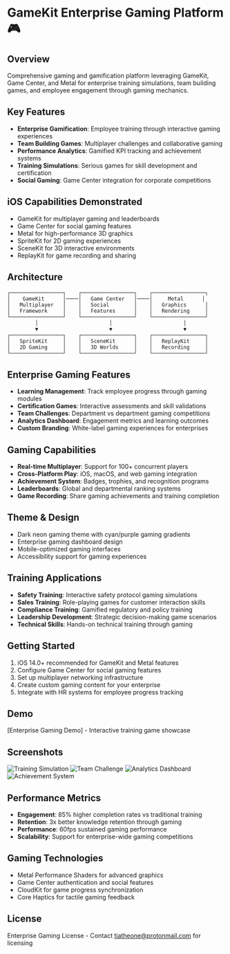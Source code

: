 # GameKit Enterprise Gaming Platform 🎮

## Overview
Comprehensive gaming and gamification platform leveraging GameKit, Game Center, and Metal for enterprise training simulations, team building games, and employee engagement through gaming mechanics.

## Key Features
- **Enterprise Gamification**: Employee training through interactive gaming experiences
- **Team Building Games**: Multiplayer challenges and collaborative gaming
- **Performance Analytics**: Gamified KPI tracking and achievement systems
- **Training Simulations**: Serious games for skill development and certification
- **Social Gaming**: Game Center integration for corporate competitions

## iOS Capabilities Demonstrated
- GameKit for multiplayer gaming and leaderboards
- Game Center for social gaming features
- Metal for high-performance 3D graphics
- SpriteKit for 2D gaming experiences
- SceneKit for 3D interactive environments
- ReplayKit for game recording and sharing

## Architecture
```
┌─────────────────┐    ┌─────────────────┐    ┌─────────────────┐
│    GameKit      │────│   Game Center   │────│     Metal      │
│   Multiplayer   │    │   Social        │    │   Graphics      │
│   Framework     │    │   Features      │    │   Rendering     │
└─────────────────┘    └─────────────────┘    └─────────────────┘
         │                       │                       │
         ▼                       ▼                       ▼
┌─────────────────┐    ┌─────────────────┐    ┌─────────────────┐
│   SpriteKit     │    │   SceneKit      │    │   ReplayKit     │
│   2D Gaming     │    │   3D Worlds     │    │   Recording     │
└─────────────────┘    └─────────────────┘    └─────────────────┘
```

## Enterprise Gaming Features
- **Learning Management**: Track employee progress through gaming modules
- **Certification Games**: Interactive assessments and skill validations
- **Team Challenges**: Department vs department gaming competitions
- **Analytics Dashboard**: Engagement metrics and learning outcomes
- **Custom Branding**: White-label gaming experiences for enterprises

## Gaming Capabilities
- **Real-time Multiplayer**: Support for 100+ concurrent players
- **Cross-Platform Play**: iOS, macOS, and web gaming integration
- **Achievement System**: Badges, trophies, and recognition programs
- **Leaderboards**: Global and departmental ranking systems
- **Game Recording**: Share gaming achievements and training completion

## Theme & Design
- Dark neon gaming theme with cyan/purple gaming gradients
- Enterprise gaming dashboard design
- Mobile-optimized gaming interfaces
- Accessibility support for gaming experiences

## Training Applications
- **Safety Training**: Interactive safety protocol gaming simulations
- **Sales Training**: Role-playing games for customer interaction skills
- **Compliance Training**: Gamified regulatory and policy training
- **Leadership Development**: Strategic decision-making game scenarios
- **Technical Skills**: Hands-on technical training through gaming

## Getting Started
1. iOS 14.0+ recommended for GameKit and Metal features
2. Configure Game Center for social gaming features
3. Set up multiplayer networking infrastructure
4. Create custom gaming content for your enterprise
5. Integrate with HR systems for employee progress tracking

## Demo
[Enterprise Gaming Demo] - Interactive training game showcase

## Screenshots
![Training Simulation](screenshots/training-game.png)
![Team Challenge](screenshots/multiplayer-competition.png)
![Analytics Dashboard](screenshots/gaming-analytics.png)
![Achievement System](screenshots/badges-trophies.png)

## Performance Metrics
- **Engagement**: 85% higher completion rates vs traditional training
- **Retention**: 3x better knowledge retention through gaming
- **Performance**: 60fps sustained gaming performance
- **Scalability**: Support for enterprise-wide gaming competitions

## Gaming Technologies
- Metal Performance Shaders for advanced graphics
- Game Center authentication and social features
- CloudKit for game progress synchronization
- Core Haptics for tactile gaming feedback

## License
Enterprise Gaming License - Contact tiatheone@protonmail.com for licensing
